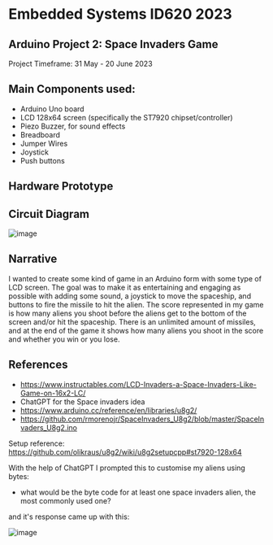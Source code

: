# Embedded Systems ID620 2023

## Arduino Project 2: Space Invaders Game

Project Timeframe: 31 May - 20 June 2023

## Main Components used:

- Arduino Uno board
- LCD 128x64 screen (specifically the ST7920 chipset/controller)
- Piezo Buzzer, for sound effects
- Breadboard
- Jumper Wires
- Joystick 
- Push buttons

## Hardware Prototype

## Circuit Diagram

![image](https://github.com/Crystalsawers/arduino-space-invaders/assets/87682183/bb1e8051-74e3-4d9c-94ca-51bce28cc8ce)


## Narrative

I wanted to create some kind of game in an Arduino form with some type of LCD screen. The goal was to make it as entertaining and engaging as possible with adding some sound, a joystick to move the spaceship, and buttons to fire the missile to hit the alien. The score represented in my game is how many aliens you shoot before the aliens get to the bottom of the screen and/or hit the spaceship. There is an unlimited amount of missiles, and at the end of the game it shows how many aliens you shoot in the score and whether you win or you lose.

## References

- https://www.instructables.com/LCD-Invaders-a-Space-Invaders-Like-Game-on-16x2-LC/ 
- ChatGPT for the Space invaders idea
- https://www.arduino.cc/reference/en/libraries/u8g2/ 
- https://github.com/rmorenojr/SpaceInvaders_U8g2/blob/master/SpaceInvaders_U8g2.ino

Setup reference: https://github.com/olikraus/u8g2/wiki/u8g2setupcpp#st7920-128x64

With the help of ChatGPT I prompted this to customise my aliens using bytes:

- what would be the byte code for at least one space invaders alien, the most commonly used one?

and it's response came up with this:

![image](https://github.com/Crystalsawers/arduino-space-invaders/assets/87682183/45495ba9-c850-421d-b874-47861e6d471f)
